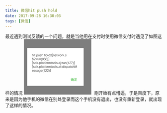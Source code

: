 ```yaml
---
title: 微信hit push hold
date: 2017-09-28 16:30:03
tags: [微信]
---
```

最近遇到测试反馈的一个问题，就是当他用在支付时使用微信支付时遇见了如图这样的情况
![dd](/static/images/hitpush.png)
刚开始有点懵逼，于是百度下，原来是因为他手机的微信在别处登录而这个手机没有退出，也没有重新登录，就出现了这样的情况。